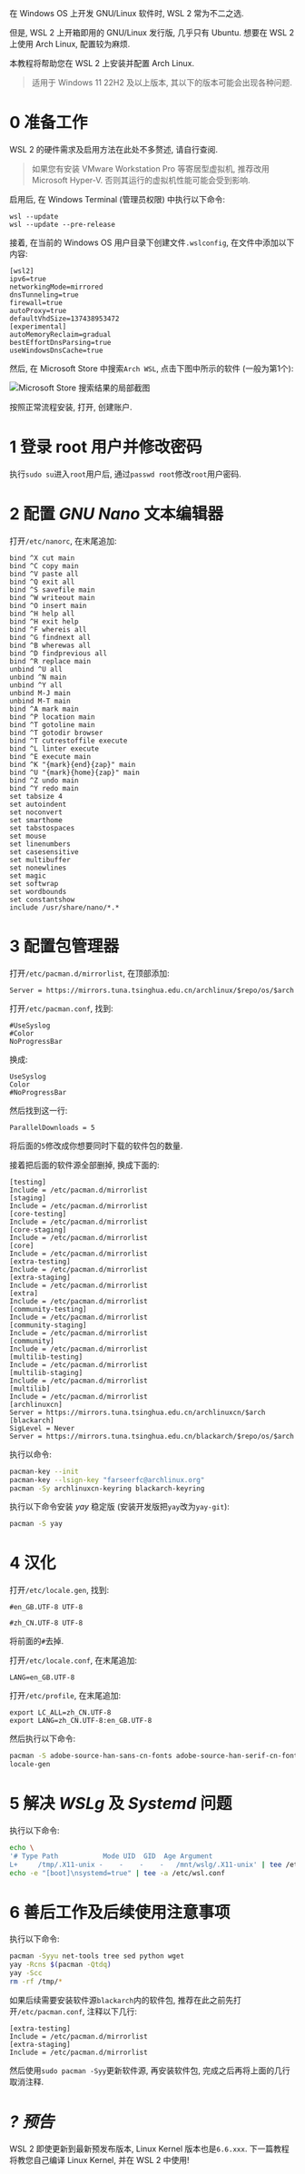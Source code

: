 在 Windows OS 上开发 GNU/Linux 软件时, WSL 2 常为不二之选.

但是, WSL 2 上开箱即用的 GNU/Linux 发行版, 几乎只有 Ubuntu. 想要在 WSL 2 上使用 Arch Linux, 配置较为麻烦.

本教程将帮助您在 WSL 2 上安装并配置 Arch Linux.

> 适用于 Windows 11 22H2 及以上版本, 其以下的版本可能会出现各种问题.

# 0 准备工作

WSL 2 的硬件需求及启用方法在此处不多赘述, 请自行查阅.

> 如果您有安装 VMware Workstation Pro 等寄居型虚拟机, 推荐改用 Microsoft Hyper-V. 否则其运行的虚拟机性能可能会受到影响.

启用后, 在 Windows Terminal (管理员权限) 中执行以下命令:
```Batch
wsl --update
wsl --update --pre-release
```

接着, 在当前的 Windows OS 用户目录下创建文件`.wslconfig`, 在文件中添加以下内容:
```
[wsl2]
ipv6=true
networkingMode=mirrored
dnsTunneling=true
firewall=true
autoProxy=true
defaultVhdSize=137438953472
[experimental]
autoMemoryReclaim=gradual
bestEffortDnsParsing=true
useWindowsDnsCache=true
```

然后, 在 Microsoft Store 中搜索`Arch WSL`, 点击下图中所示的软件 (一般为第1个):

![Microsoft Store 搜索结果的局部截图](https://github.com/MaxLHy0424/MaxLHy0424.github.io/assets/142279449/ef60802e-5e57-4b6f-81cf-aa6add640178)

按照正常流程安装, 打开, 创建账户. 

# 1 登录 root 用户并修改密码

执行`sudo su`进入`root`用户后, 通过`passwd root`修改`root`用户密码.

# 2 配置 *GNU Nano* 文本编辑器

打开`/etc/nanorc`, 在末尾追加:
```
bind ^X cut main
bind ^C copy main
bind ^V paste all
bind ^Q exit all
bind ^S savefile main
bind ^W writeout main
bind ^O insert main
bind ^H help all
bind ^H exit help
bind ^F whereis all
bind ^G findnext all
bind ^B wherewas all
bind ^D findprevious all
bind ^R replace main
unbind ^U all
unbind ^N main
unbind ^Y all
unbind M-J main
unbind M-T main
bind ^A mark main
bind ^P location main
bind ^T gotoline main
bind ^T gotodir browser
bind ^T cutrestoffile execute
bind ^L linter execute
bind ^E execute main
bind ^K "{mark}{end}{zap}" main
bind ^U "{mark}{home}{zap}" main
bind ^Z undo main
bind ^Y redo main
set tabsize 4
set autoindent
set noconvert
set smarthome
set tabstospaces
set mouse
set linenumbers
set casesensitive
set multibuffer
set nonewlines
set magic
set softwrap
set wordbounds
set constantshow
include /usr/share/nano/*.*
```

# 3 配置包管理器

打开`/etc/pacman.d/mirrorlist`, 在顶部添加:
```
Server = https://mirrors.tuna.tsinghua.edu.cn/archlinux/$repo/os/$arch
```

打开`/etc/pacman.conf`, 找到:
```
#UseSyslog
#Color
NoProgressBar
```
换成:
```
UseSyslog
Color
#NoProgressBar
```

然后找到这一行:
```
ParallelDownloads = 5
```
将后面的`5`修改成你想要同时下载的软件包的数量.

接着把后面的软件源全部删掉, 换成下面的:
```
[testing]
Include = /etc/pacman.d/mirrorlist
[staging]
Include = /etc/pacman.d/mirrorlist
[core-testing]
Include = /etc/pacman.d/mirrorlist
[core-staging]
Include = /etc/pacman.d/mirrorlist
[core]
Include = /etc/pacman.d/mirrorlist
[extra-testing]
Include = /etc/pacman.d/mirrorlist
[extra-staging]
Include = /etc/pacman.d/mirrorlist
[extra]
Include = /etc/pacman.d/mirrorlist
[community-testing]
Include = /etc/pacman.d/mirrorlist
[community-staging]
Include = /etc/pacman.d/mirrorlist
[community]
Include = /etc/pacman.d/mirrorlist
[multilib-testing]
Include = /etc/pacman.d/mirrorlist
[multilib-staging]
Include = /etc/pacman.d/mirrorlist
[multilib]
Include = /etc/pacman.d/mirrorlist
[archlinuxcn]
Server = https://mirrors.tuna.tsinghua.edu.cn/archlinuxcn/$arch
[blackarch]
SigLevel = Never
Server = https://mirrors.tuna.tsinghua.edu.cn/blackarch/$repo/os/$arch
```

执行以命令:
```bash
pacman-key --init
pacman-key --lsign-key "farseerfc@archlinux.org"
pacman -Sy archlinuxcn-keyring blackarch-keyring
```

执行以下命令安装 *yay* 稳定版 (安装开发版把`yay`改为`yay-git`):
````bash
pacman -S yay
````

# 4 汉化

打开`/etc/locale.gen`, 找到:
```
#en_GB.UTF-8 UTF-8
```
```
#zh_CN.UTF-8 UTF-8
```
将前面的`#`去掉.

打开`/etc/locale.conf`, 在末尾追加:
```
LANG=en_GB.UTF-8
```

打开`/etc/profile`, 在末尾追加:
```
export LC_ALL=zh_CN.UTF-8
export LANG=zh_CN.UTF-8:en_GB.UTF-8
```

然后执行以下命令:
```bash
pacman -S adobe-source-han-sans-cn-fonts adobe-source-han-serif-cn-fonts wqy-microhei wqy-microhei-lite ttf-hannom wqy-zenhei wqy-bitmapfont ttf-arphic-ukai ttf-arphic-uming ttf-hannom noto-fonts opendesktop-fonts noto-fonts-emoji
locale-gen
```

# 5 解决 *WSLg* 及 *Systemd* 问题

执行以下命令:
```bash
echo \
'# Type Path           Mode UID  GID  Age Argument
L+     /tmp/.X11-unix -    -    -    -   /mnt/wslg/.X11-unix' | tee /etc/tmpfiles.d/wslg.conf
echo -e "[boot]\nsystemd=true" | tee -a /etc/wsl.conf
```

# 6 善后工作及后续使用注意事项

执行以下命令:
```bash
pacman -Syyu net-tools tree sed python wget
yay -Rcns $(pacman -Qtdq)
yay -Scc
rm -rf /tmp/*
```

如果后续需要安装软件源`blackarch`内的软件包, 推荐在此之前先打开`/etc/pacman.conf`, 注释以下几行:
```
[extra-testing]
Include = /etc/pacman.d/mirrorlist
[extra-staging]
Include = /etc/pacman.d/mirrorlist
```
然后使用`sudo pacman -Syy`更新软件源, 再安装软件包, 完成之后再将上面的几行取消注释.

# *? 预告*

WSL 2 即使更新到最新预发布版本, Linux Kernel 版本也是`6.6.xxx`. 下一篇教程将教您自己编译 Linux Kernel, 并在 WSL 2 中使用!